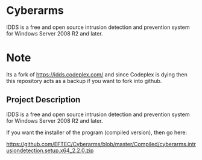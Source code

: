 # Cyberarms
IDDS is a free and open source intrusion detection and prevention system for Windows Server 2008 R2 and later. 

# Note

Its a fork of https://idds.codeplex.com/  and since Codeplex is dying then this repository acts as a backup if you want to fork into github.



## Project Description
IDDS is a free and open source intrusion detection and prevention system for Windows Server 2008 R2 and later.

If you want the installer of the program (compiled version), then go here:  

https://github.com/EFTEC/Cyberarms/blob/master/Compiled/cyberarms.intrusiondetection.setup.x64_2.2.0.zip




